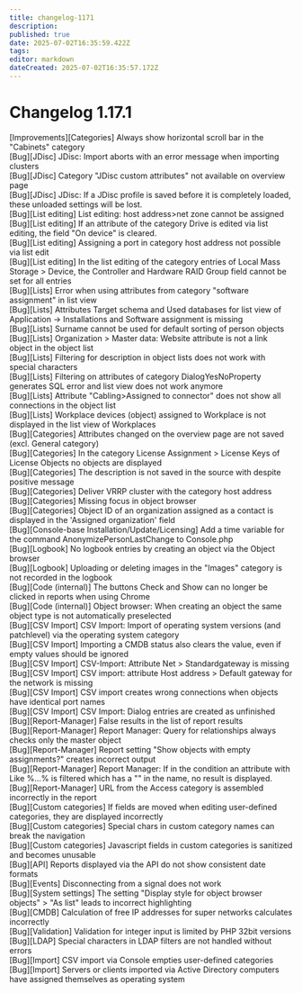 ```yaml
---
title: changelog-1171
description: 
published: true
date: 2025-07-02T16:35:59.422Z
tags: 
editor: markdown
dateCreated: 2025-07-02T16:35:57.172Z
---
```


# Changelog 1.17.1
<!-- cSpell:disable -->
<!-- markdownlint-disable MD052 -->
[Improvements][Categories]                        Always show horizontal scroll bar in the "Cabinets" category<br>
[Bug][JDisc]                                      JDisc: Import aborts with an error message when importing clusters<br>
[Bug][JDisc]                                      Category "JDisc custom attributes" not available on overview page<br>
[Bug][JDisc]                                      JDisc: If a JDisc profile is saved before it is completely loaded, these unloaded settings will be lost.<br>
[Bug][List editing]                               List editing: host address>net zone cannot be assigned<br>
[Bug][List editing]                               If an attribute of the category Drive is edited via list editing, the field "On device" is cleared.<br>
[Bug][List editing]                               Assigning a port in category host address not possible via list edit<br>
[Bug][List editing]                               In the list editing of the category entries of Local Mass Storage > Device, the Controller and Hardware RAID Group field cannot be set for all entries<br>
[Bug][Lists]                                      Error when using attributes from category "software assignment" in list view<br>
[Bug][Lists]                                      Attributes Target schema and Used databases for list view of Application -> Installations and Software assignment is missing<br>
[Bug][Lists]                                      Surname cannot be used for default sorting of person objects<br>
[Bug][Lists]                                      Organization > Master data: Website attribute is not a link object in the object list<br>
[Bug][Lists]                                      Filtering for description in object lists does not work with special characters<br>
[Bug][Lists]                                      Filtering on attributes of category DialogYesNoProperty generates SQL error and list view does not work anymore<br>
[Bug][Lists]                                      Attribute "Cabling>Assigned to connector" does not show all connections in the object list<br>
[Bug][Lists]                                      Workplace devices (object) assigned to Workplace is not displayed in the list view of Workplaces<br>
[Bug][Categories]                                 Attributes changed on the overview page are not saved (excl. General category)<br>
[Bug][Categories]                                 In the category License Assignment > License Keys of License Objects no objects are displayed<br>
[Bug][Categories]                                 The description is not saved in the source with despite positive message<br>
[Bug][Categories]                                 Deliver VRRP cluster with the category host address<br>
[Bug][Categories]                                 Missing focus in object browser<br>
[Bug][Categories]                                 Object ID of an organization assigned as a contact is displayed in the 'Assigned organization' field<br>
[Bug][Console-base Installation/Update/Licensing] Add a time variable for the command AnonymizePersonLastChange to Console.php<br>
[Bug][Logbook]                                    No logbook entries by creating an object via the Object browser<br>
[Bug][Logbook]                                    Uploading or deleting images in the "Images" category is not recorded in the logbook<br>
[Bug][Code (internal)]                            The buttons Check and Show can no longer be clicked in reports when using Chrome<br>
[Bug][Code (internal)]                            Object browser: When creating an object the same object type is not automatically preselected<br>
[Bug][CSV Import]                                 CSV Import: Import of operating system versions (and patchlevel) via the operating system category<br>
[Bug][CSV Import]                                 Importing a CMDB status also clears the value, even if empty values should be ignored<br>
[Bug][CSV Import]                                 CSV-Import: Attribute Net > Standardgateway is missing<br>
[Bug][CSV Import]                                 CSV import: attribute Host address > Default gateway for the network is missing<br>
[Bug][CSV Import]                                 CSV import creates wrong connections when objects have identical port names<br>
[Bug][CSV Import]                                 CSV Import: Dialog entries are created as unfinished<br>
[Bug][Report-Manager]                             False results in the list of report results<br>
[Bug][Report-Manager]                             Report Manager: Query for relationships always checks only the master object<br>
[Bug][Report-Manager]                             Report setting "Show objects with empty assignments?" creates incorrect output<br>
[Bug][Report-Manager]                             Report Manager: If in the condition an attribute with Like %...% is filtered which has a "\" in the name, no result is displayed.<br>
[Bug][Report-Manager]                             URL from the Access category is assembled incorrectly in the report<br>
[Bug][Custom categories]                          If fields are moved when editing user-defined categories, they are displayed incorrectly<br>
[Bug][Custom categories]                          Special chars in custom category names can break the navigation<br>
[Bug][Custom categories]                          Javascript fields in custom categories is sanitized and becomes unusable<br>
[Bug][API]                                        Reports displayed via the API do not show consistent date formats<br>
[Bug][Events]                                     Disconnecting from a signal does not work<br>
[Bug][System settings]                            The setting "Display style for object browser objects" > "As list" leads to incorrect highlighting<br>
[Bug][CMDB]                                       Calculation of free IP addresses for super networks calculates incorrectly<br>
[Bug][Validation]                                 Validation for integer input is limited by PHP 32bit versions<br>
[Bug][LDAP]                                       Special characters in LDAP filters are not handled without errors<br>
[Bug][Import]                                     CSV import via Console empties user-defined categories<br>
[Bug][Import]                                     Servers or clients imported via Active Directory computers have assigned themselves as operating system<br>
